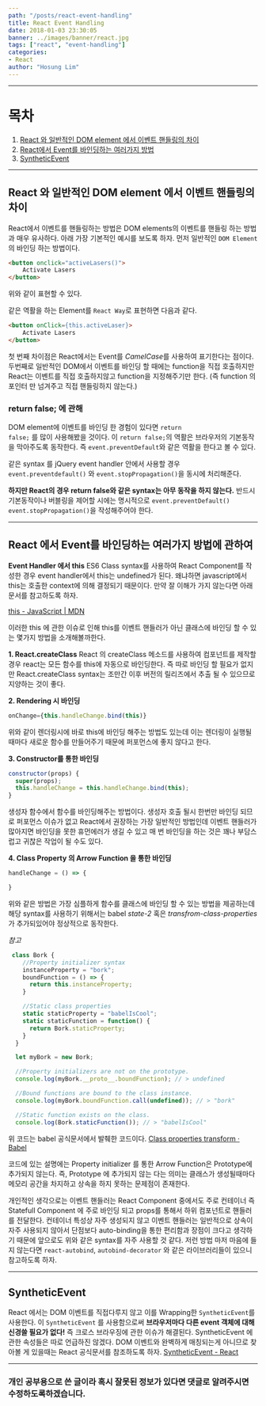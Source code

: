 ```yaml
---
path: "/posts/react-event-handling"
title: React Event Handling
date: 2018-01-03 23:30:05
banner: ../images/banner/react.jpg
tags: ["react", "event-handling"]
categories:
- React
author: "Hosung Lim"
---
```



---
# 목차
1. [React 와 일반적인  DOM element 에서 이벤트 핸들링의 차이](#react-dom-difference)
2. [React에서 Event를 바인딩하는 여러가지 방법](#react-event-bind-method)
3. [SyntheticEvent](#react-synthetic-event)
---

<div id="react-dom-difference">
</div>

## React 와 일반적인  DOM element 에서 이벤트 핸들링의 차이

React에서 이벤트를 핸들링하는 방법은 DOM elements의 이벤트를 핸들링 하는 방법과 매우 유사하다.  아래 가장 기본적인 예시를 보도록 하자.
먼저 일반적인 <code>DOM Element</code>의 바인딩 하는 방법이다.
```html
<button onclick="activeLasers()">
	Activate Lasers
</button>
```

위와 같이 표현할 수 있다.

같은 역활을 하는 Element를 <code>React Way</code>로 표현하면 다음과 같다.
```html
<button onClick={this.activeLaser}>
	Activate Lasers
</button>
```

첫 번째 차이점은 React에서는 Event를 *CamelCase*를 사용하여 표기한다는 점이다.
두번째로 일반적인 DOM에서 이벤트를 바인딩 할 때에는 function을 직접 호출하지만 React는 이벤트를 직접 호출하지않고 function을 지정해주기만 한다.
(즉 function 의 포인터 만 넘겨주고 직접 핸들링하지 않는다.)

### return false; 에 관해
DOM element에 이벤트를 바인딩 한 경험이 있다면 <code>return false;</code> 를 많이 사용해봤을 것이다. 이 <code>return false;</code>의 역활은 브라우저의 기본동작을 막아주도록 동작한다.
즉 <code>event.preventDefault</code>와 같은 역활을 한다고 볼 수 있다.

같은 syntax 를 jQuery event handler 안에서 사용할 경우
<code>event.preventdefault()</code> 와 <code>event.stopPropagation()</code>을 동시에 처리해준다.

**하지만 React의 경우 return false와 같은 syntax는 아무 동작을 하지 않는다.**
반드시 기본동작이나 버블링을 제어할 시에는 명시적으로 <code>event.preventDefault()</code>
<code>event.stopPropagation()</code>을 작성해주어야 한다.

---

<div id="react-event-bind-method">
</div>

## React 에서 Event를 바인딩하는 여러가지 방법에 관하여
**Event Handler 에서 this**
ES6 Class syntax를 사용하여 React Component를 작성한 경우 event handler에서 this는 undefined가 된다. 왜냐하면 javascript에서 this는 호출한 context에 의해 결정되기 때문이다.
만약 잘 이해가 가지 않는다면 아래 문서를 참고하도록 하자.

[this - JavaScript | MDN](https://developer.mozilla.org/ko/docs/Web/JavaScript/Reference/Operators/this)

이러한 this 에 관한 이슈로 인해 this를 이벤트 핸들러가 아닌 클래스에 바인딩 할 수 있는 몇가지 방법을 소개해볼까한다.

**1. React.createClass**
React 의 createClass 메소드를 사용하여 컴포넌트를 제작할경우 react는 모든 함수를 this에 자동으로 바인딩한다.
즉 따로 바인딩 할 필요가 없지만 React.createClass syntax는 조만간 이후 버전의 릴리즈에서 추출 될 수 있으므로 지양하는 것이 좋다.

**2. Rendering 시 바인딩**
```javascript
onChange={this.handleChange.bind(this)}
```
위와 같이 렌더링시에 바로 this에 바인딩 해주는 방법도 있는데 이는 렌더링이 실행될때마다 새로운 함수를 만들어주기 때문에 퍼포먼스에 좋지 않다고 한다.

**3. Constructor를 통한 바인딩**
```javascript
constructor(props) {
  super(props);
  this.handleChange = this.handleChange.bind(this);
}
```
생성자 함수에서 함수를 바인딩해주는 방법이다. 생성자 호출 될시 한번만 바인딩 되므로 퍼포먼스 이슈가 없고 React에서 권장하는 가장 일반적인 방법인데
이벤트 핸들러가 많아지면 바인딩을 못한 휴먼에러가 생길 수 있고 매 번 바인딩을 하는 것은 꽤나 부담스럽고 귀찮은 작업이 될 수도 있다.

**4. Class Property 의 Arrow Function 을 통한 바인딩**
```javascript
handleChange = () => {

}
```
위와 같은 방법은 가장 심플하게 함수를 클래스에 바인딩 할 수 있는 방법을 제공하는데
해당 syntax를 사용하기 위해서는 babel *state-2* 혹은 *transfrom-class-properties* 가 추가되있어야 정상적으로 동작한다.

*참고*
```javascript
 class Bork {
    //Property initializer syntax
    instanceProperty = "bork";
    boundFunction = () => {
      return this.instanceProperty;
    }

    //Static class properties
    static staticProperty = "babelIsCool";
    static staticFunction = function() {
      return Bork.staticProperty;
    }
  }

  let myBork = new Bork;

  //Property initializers are not on the prototype.
  console.log(myBork.__proto__.boundFunction); // > undefined

  //Bound functions are bound to the class instance.
  console.log(myBork.boundFunction.call(undefined)); // > "bork"

  //Static function exists on the class.
  console.log(Bork.staticFunction()); // > "babelIsCool"
```
 위 코드는 babel 공식문서에서 발췌한 코드이다.
[Class properties transform · Babel](https://babeljs.io/docs/plugins/transform-class-properties/)

코드에 있는 설명에는 Property initializer 를 통한 Arrow Function은 Prototype에 추가되지 않는다. 즉, Prototype 에 추가되지 않는 다는 의미는 클래스가 생성될때마다 메모리 공간을 차지하고 상속을 하지 못하는 문제점이 존재한다.

개인적인 생각으로는 이벤트 핸들러는 React Component 중에서도 주로 컨테이너 즉 Statefull Component 에 주로 바인딩 되고 props를 통해서 하위 컴포넌트로 핸들러를 전달한다. 컨테이너 특성상 자주 생성되지 않고 이벤트 핸들러는 일반적으로 상속이 자주 사용되지 않아서 단점보다 auto-binding을 통한 편리함과 장점이 크다고 생각하기 때문에 앞으로도 위와 같은 syntax를 자주 사용할 것 같다.
저런 방법 마저 마음에 들지 않는다면 <code>react-autobind</code>, <code>autobind-decorator</code> 와 같은 라이브러리들이 있으니 참고하도록 하자.

---
<div id="react-synthetic-event">
</div>


## SyntheticEvent
React 에서는 DOM 이벤트를 직접다루지 않고 이를 Wrapping한 <code>SyntheticEvent</code>를 사용한다. 이 <code>SyntheticEvent</code> 를 사용함으로써 **브라우저마다 다른 event 객체에 대해 신경쓸 필요가 없다!** 즉 크로스 브라우징에 관한 이슈가 해결된다.
SyntheticEvent 에 관한 속성들은 따로 언급하진 않겠다.
DOM 이벤트와 완벽하게 매칭되는게 아니므로 찾아볼 게 있을때는 React 공식문서를 참조하도록 하자.
[SyntheticEvent - React](https://reactjs.org/docs/events.html)

---

### 개인 공부용으로 쓴 글이라 혹시 잘못된 정보가 있다면 댓글로 알려주시면 수정하도록하겠습니다.

